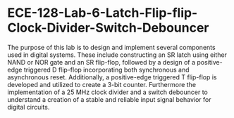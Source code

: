 # ECE-128-Lab-6-Latch-Flip-flip-Clock-Divider-Switch-Debouncer
The purpose of this lab is to design and implement several components used in digital systems. These include constructing an SR latch using either NAND or NOR gate and an SR flip-flop, followed by a design of a positive-edge triggered D flip-flop incorporating both synchronous and asynchronous reset. Additionally, a positive-edge triggered T flip-flop is developed and utilized to create a 3-bit counter. Furthermore the implementation of a 25 MHz clock divider and a switch debouncer to understand a creation of a stable and reliable input signal behavior for digital circuits.
